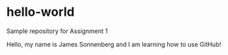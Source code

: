 # hello-world
Sample repository for Assignment 1

Hello, my name is James Sonnenberg and I am learning how to use GitHub!
